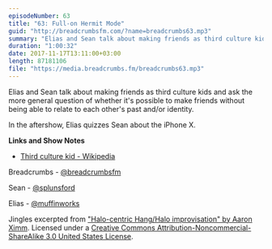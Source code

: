 ```yaml
---
episodeNumber: 63
title: "63: Full-on Hermit Mode"
guid: "http://breadcrumbsfm.com/?name=breadcrumbs63.mp3"
summary: "Elias and Sean talk about making friends as third culture kids and ask the more general question of whether it’s possible to make friends without being able to relate to each other’s past and/or identity."
duration: "1:00:32"
date: 2017-11-17T13:11:00+03:00
length: 87181106
file: "https://media.breadcrumbs.fm/breadcrumbs63.mp3"
---
```

Elias and Sean talk about making friends as third culture kids and ask the more general question of whether it's possible to make friends without being able to relate to each other's past and/or identity.

In the aftershow, Elias quizzes Sean about the iPhone X.

**Links and Show Notes** 
- [Third culture kid - Wikipedia](https://en.wikipedia.org/wiki/Third_culture_kid)

Breadcrumbs - [@breadcrumbsfm](https://twitter.com/breadcrumbsfm)

Sean - [@splunsford](https://twitter.com/splunsford)

Elias - [@muffinworks](https://twitter.com/muffinworks)

Jingles excerpted from [ "Halo-centric Hang/Halo improvisation" by Aaron Ximm](http://freemusicarchive.org/music/aaron_ximm/handpans_and_the_hang/). Licensed under a [Creative Commons Attribution-Noncommercial-ShareAlike 3.0 United States License](http://creativecommons.org/licenses/by-nc-sa/3.0/us/).